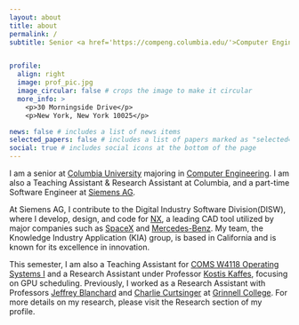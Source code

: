 ```yaml
---
layout: about
title: about
permalink: /
subtitle: Senior <a href='https://compeng.columbia.edu/'>Computer Engineering</a> Student at <a href='https://www.columbia.edu/'> Columbia University</a>  Part-Time SDE at <a href='https://www.sw.siemens.com/en-US/'>Siemens AG</a>  Teaching & Research Assistant at <a href='https://www.columbia.edu/'>Columbia University</a>


profile:
  align: right
  image: prof_pic.jpg
  image_circular: false # crops the image to make it circular
  more_info: >
    <p>30 Morningside Drive</p>
    <p>New York, New York 10025</p>

news: false # includes a list of news items
selected_papers: false # includes a list of papers marked as "selected={true}"
social: true # includes social icons at the bottom of the page
---
```


I am a senior at [Columbia University](https://www.columbia.edu/) majoring in [Computer Engineering](https://compeng.columbia.edu/). I am also a Teaching Assistant & Research Assistant at Columbia, and a part-time Software Engineer at [Siemens AG](https://www.siemens.com/).

At Siemens AG, I contribute to the Digital Industry Software Division(DISW), where I develop, design, and code for [NX](https://plm.sw.siemens.com/en-US/nx/), a leading CAD tool utilized by major companies such as [SpaceX](https://www.spacex.com/) and [Mercedes-Benz](https://www.mbusa.com/). My team, the Knowledge Industry Application (KIA) group, is based in California and is known for its excellence in innovation.

This semester, I am also a Teaching Assistant for [COMS W4118 Operating Systems I](https://www.cs.columbia.edu/~nieh/teaching/w4118/) and a Research Assistant under Professor [Kostis Kaffes](https://www.cs.columbia.edu/~kkaffes/), focusing on GPU scheduling. Previously, I worked as a Research Assistant with Professors [Jeffrey Blanchard](https://blanchard.math.grinnell.edu/) and [Charlie Curtsinger](https://curtsinger.cs.grinnell.edu/) at [Grinnell College](https://www.grinnell.edu/). For more details on my research, please visit the Research section of my profile.
